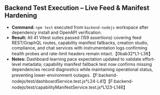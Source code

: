 ## Backend Test Execution – Live Feed & Manifest Hardening

- **Command:** `npm test` executed from `backend-nodejs` workspace after dependency install and OpenAPI verification.
- **Result:** All 41 Vitest suites passed (159 assertions) covering feed REST/GraphQL routes, capability manifest fallbacks, creation studio, compliance, and chat services with instrumentation logs confirming health probes and rate-limit headers remain intact.【0bab32†L1-L36】
- **Notes:** Dashboard learning pace expectation updated to validate effort-level metadata; capability manifest fallback test now confirms missing dependencies record diagnostics while maintaining operational status, preventing lower-environment outages.【F:backend-nodejs/test/dashboardService.test.js†L24-L41】【F:backend-nodejs/test/capabilityManifestService.test.js†L123-L146】
